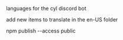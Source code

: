 languages for the cyl discord bot

add new items to translate in the en-US folder

npm publish --access public